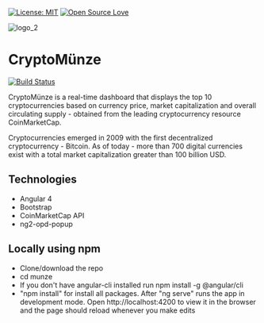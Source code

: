 [![License: MIT](https://img.shields.io/badge/License-MIT-green.svg)](https://opensource.org/licenses/MIT)
[![Open Source Love](https://badges.frapsoft.com/os/v1/open-source.svg?v=103)](https://github.com/ellerbrock/open-source-badges/)

![logo_2](https://user-images.githubusercontent.com/3647246/29043383-3f1e9e0c-7bbb-11e7-8bfe-a09cd72a4ccd.png)

# CryptoMünze
[![Build Status](https://travis-ci.org/marcionitao/munze.svg?branch=master)](https://travis-ci.org/marcionitao/munze)

CryptoMünze is a real-time dashboard that displays the top 10 cryptocurrencies based on currency price, market capitalization and overall circulating supply - obtained from the leading cryptocurrency resource CoinMarketCap.

Cryptocurrencies emerged in 2009 with the first decentralized cryptocurrency - Bitcoin. As of today - more than 700 digital currencies exist with a total market capitalization greater than 100 billion USD.

## Technologies

- Angular 4
- Bootstrap
- CoinMarketCap API
- ng2-opd-popup 

## Locally using npm

- Clone/download the repo
- cd munze
- If you don't have angular-cli installed run npm install -g @angular/cli
- "npm install" for install all packages. After "ng serve" runs the app in development mode. Open http://localhost:4200 to view it in the browser and the page should reload whenever you make edits

